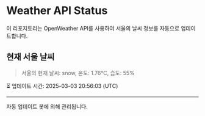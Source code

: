 
# Weather API Status

이 리포지토리는 OpenWeather API를 사용하여 서울의 날씨 정보를 자동으로 업데이트합니다.

## 현재 서울 날씨
> 서울의 현재 날씨: snow, 온도: 1.76°C, 습도: 55%

⏳ 업데이트 시간: 2025-03-03 20:56:03 (UTC)

---
자동 업데이트 봇에 의해 관리됩니다.
